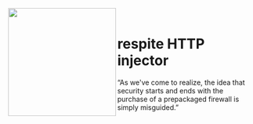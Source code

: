 <div>
  <img width="220" height="auto" align="left" src="https://media.giphy.com/media/Vuw9m5wXviFIQ/source.gif"/>
  <br>
  <h1> respite HTTP injector</h1>
  <p> “As we've come to realize, the idea that security starts and ends with the purchase of a prepackaged firewall is simply misguided.”</p>
</div>
